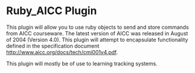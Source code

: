 # Ruby_AICC Plugin
This plugin will allow you to use ruby objects to send and store commands from AICC courseware. The latest version of AICC was released in August of 2004 (Version 4.0). This plugin will attempt to encapsulate functionality defined in the specification document http://www.aicc.org/docs/tech/cmi001v4.pdf.

This plugin will mostly be of use to learning tracking systems.